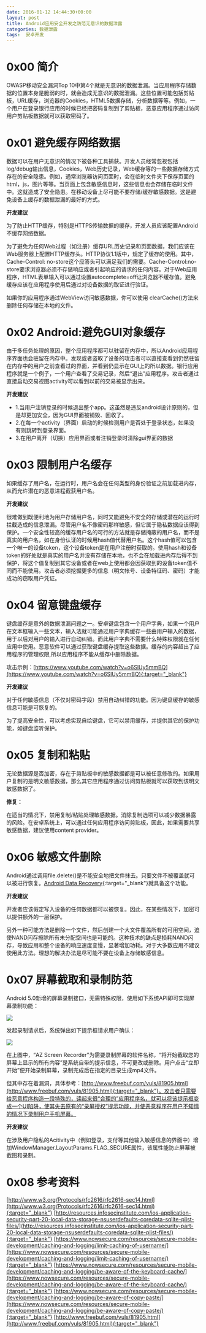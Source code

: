 ```yaml
---
date: 2016-01-12 14:44:30+00:00
layout: post
title: Android应用安全开发之防范无意识的数据泄露
categories: 数据泄露
tags:  安卓开发
---
```


0x00 简介
====

OWASP移动安全漏洞Top 10中第4个就是无意识的数据泄漏。当应用程序存储数据的位置本身是脆弱的时，就会造成无意识的数据泄漏。这些位置可能包括剪贴板，URL缓存，浏览器的Cookies，HTML5数据存储，分析数据等等。例如，一个用户在登录银行应用的时候已经把密码复制到了剪贴板，恶意应用程序通过访问用户剪贴板数据就可以获取密码了。

0x01 避免缓存网络数据
====

数据可以在用户无意识的情况下被各种工具捕获。开发人员经常忽视包括log/debug输出信息，Cookies，Web历史记录，Web缓存等的一些数据存储方式存在的安全隐患。例如，通常浏览器访问页面时，会在临时文件夹下保存页面的html，js，图片等等。当页面上包含敏感信息时，这些信息也会存储在临时文件中。这就造成了安全隐患。在移动设备上尽可能不要存储/缓存敏感数据。这是避免设备上缓存的数据泄漏的最好的方式。

**开发建议**

为了防止HTTP缓存，特别是HTTPS传输数据的缓存，开发人员应该配置Android不缓存网络数据。

为了避免为任何Web过程（如注册）缓存URL历史记录和页面数据，我们应该在Web服务器上配置HTTP缓存头。HTTP协议1.1版中，规定了缓存的使用。其中，Cache-Control: no-store这个应答头可以满足我们的需要。Cache-Control:no-store要求浏览器必须不存储响应或者引起响应的请求的任何内容。对于Web应用程序，HTML表单输入可以通过设置autocomplete=off让浏览器不缓存值。避免缓存应该在应用程序使用后通过对设备数据的取证进行验证。

如果你的应用程序通过WebView访问敏感数据，你可以使用 clearCache()方法来删除任何存储在本地的文件。

0x02 Android:避免GUI对象缓存
====

由于多任务处理的原因，整个应用程序都可以驻留在内存中，所以Android应用程序界面也会驻留在内存中。发现或者盗取了设备的攻击者可以直接查看到仍然驻留在内存中的用户之前查看过的界面，并看到仍显示在GUI上的所以数据。银行应用程序就是一个例子，一个用户查看了交易记录，然后“退出”应用程序。攻击者通过直接启动交易视图activity可以看到以前的交易被显示出来。

**开发建议**

* 1.当用户注销登录的时候退出整个app。这虽然是违反android设计原则的，但是却更加安全，因为GUI界面被销毁、回收了。
* 2.在每一个activity（界面）启动的时候检测用户是否处于登录状态，如果没有则跳转到登录界面。
* 3.在用户离开（切换）应用界面或者注销登录时清除gui界面的数据

0x03 限制用户名缓存
====

如果缓存了用户名，在运行时，用户名会在任何类型的身份验证之前加载进内存，从而允许潜在的恶意进程截获用户名。

**开发建议**

很难做到既便利地为用户存储用户名，同时又能避免不安全的存储或潜在的运行时拦截造成的信息泄漏。尽管用户名不像密码那样敏感，但它属于隐私数据应该得到保护。一个安全性较高的缓存用户名的可行的方法就是存储掩蔽的用户名，而不是真实的用户名，如在身份认证的时候用hash值代替用户名。这个hash值可以包含一个唯一的设备token，这个设备token是在用户注册时获取的。使用hash和设备token的好处就是真实的用户名并没有存储在本地，也不会在加载进内存后得不到保护，将这个值复制到其它设备或者在web上使用都会因获取到的设备token值不同而不能使用。攻击者必须挖掘更多的信息（明文帐号、设备特征码、密码）才能成功的窃取用户凭证。

0x04 留意键盘缓存
====

键盘缓存是意外的数据泄漏问题之一。安卓键盘包含一个用户字典，如果一个用户在文本框输入一些文本，输入法就可能通过用户字典缓存一些由用户输入的数据，用于以后对用户的输入进行自动纠错。而此用户字典不需要什么特殊权限就在任何应用中使用。恶意软件可以通过获取键盘缓存提取这些数据。缓存的内容超出了应用程序的管理权限,所以应用程序不能从缓存中删除数据。

攻击示例：[https://www.youtube.com/watch?v=o6SlUy5mmBQ](https://www.youtube.com/watch?v=o6SlUy5mmBQ){:target="_blank"}

**开发建议**

对于任何敏感信息（不仅对密码字段）禁用自动纠错的功能。因为键盘缓存的敏感信息可能是可恢复的。

为了提高安全性，可以考虑实现自绘键盘，它可以禁用缓存，并提供其它的保护功能，如键盘监听保护。

0x05 复制和粘贴
====

无论数据源是否加密，存在于剪贴板中的敏感数据都是可以被任意修改的。如果用户复制的是明文敏感数据，那么其它应用程序通过访问剪贴板就可以获取到该明文敏感数据了。

**修复：**

在适当的情况下，禁用复制/粘贴处理敏感数据。消除复制选项可以减少数据暴露的风险。在安卓系统上，可以通过任何应用程序访问剪贴板，因此，如果需要共享敏感数据，建议使用content provider。

0x06 敏感文件删除
====

Android通过调用file.delete()是不能安全地把文件抹去。只要文件不被覆盖就可以被进行恢复。[Android Data Recovery](http://www.android-recovery.net/android-data-recovery.html){:target="_blank"}就具备这个功能。

**开发建议**

开发者应该假定写入设备的任何数据都可以被恢复。因此，在某些情况下，加密可以提供额外的一层保护。

另外一种可能方法是删除一个文件，然后创建一个大文件覆盖所有的可用空间，迫使NAND闪存擦除所有未分配空间也是可能的。这种技术的缺点是损耗NAND闪存，导致应用和整个设备的响应速度变慢，显著增加功耗。对于大多数应用不建议使用此方法。理想的解决办法是尽可能不要在设备上存储敏感信息。

0x07 屏幕截取和录制防范
====

Android 5.0新增的屏幕录制接口，无需特殊权限，使用如下系统API即可实现屏幕录制功能：

[![ ](/assets/media/image/Android应用安全开发之防范无意识的数据泄露1.jpg)](/assets/media/image/Android应用安全开发之防范无意识的数据泄露1.jpg)

发起录制请求后，系统弹出如下提示框请求用户确认：

[![ ](/assets/media/image/Android应用安全开发之防范无意识的数据泄露2.jpg)](/assets/media/image/Android应用安全开发之防范无意识的数据泄露2.jpg)

在上图中，“AZ Screen Recorder”为需要录制屏幕的软件名称，“将开始截取您的屏幕上显示的所有内容”是系统自带的提示信息，不可更改或删除。用户点击“立即开始”便开始录制屏幕，录制完成后在指定的目录生成mp4文件。

但其中存在着漏洞，具体参考：[http://www.freebuf.com/vuls/81905.html](http://www.freebuf.com/vuls/81905.html){:target="_blank"}。攻击者只需要给恶意程序构造一段特殊的，读起来很“合理的”应用程序名，就可以将该提示框变成一个UI陷阱，使其失去原有的“录屏授权”提示功能，并使恶意程序在用户不知情的情况下录制用户手机屏幕。

**开发建议**

在涉及用户隐私的Acitivity中（例如登录，支付等其他输入敏感信息的界面中）增加WindowManager.LayoutParams.FLAG_SECURE属性，该属性能防止屏幕被截图和录制。

0x08 参考资料
====

[http://www.w3.org/Protocols/rfc2616/rfc2616-sec14.html](http://www.w3.org/Protocols/rfc2616/rfc2616-sec14.html){:target="_blank"} 
[http://resources.infosecinstitute.com/ios-application-security-part-20-local-data-storage-nsuserdefaults-coredata-sqlite-plist-files/](http://resources.infosecinstitute.com/ios-application-security-part-20-local-data-storage-nsuserdefaults-coredata-sqlite-plist-files/){:target="_blank"} 
[https://www.nowsecure.com/resources/secure-mobile-development/caching-and-logging/limit-caching-of-username/](https://www.nowsecure.com/resources/secure-mobile-development/caching-and-logging/limit-caching-of-username/){:target="_blank"} 
[https://www.nowsecure.com/resources/secure-mobile-development/caching-and-logging/be-aware-of-the-keyboard-cache/](https://www.nowsecure.com/resources/secure-mobile-development/caching-and-logging/be-aware-of-the-keyboard-cache/){:target="_blank"} 
[https://www.nowsecure.com/resources/secure-mobile-development/caching-and-logging/be-aware-of-copy-paste/](https://www.nowsecure.com/resources/secure-mobile-development/caching-and-logging/be-aware-of-copy-paste/){:target="_blank"} 
[http://www.freebuf.com/vuls/81905.html](http://www.freebuf.com/vuls/81905.html){:target="_blank"}
